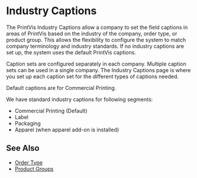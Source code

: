 # Industry Captions
The PrintVis Industry Captions allow a company to set the field captions in areas of PrintVis based on the industry of the company, order type, or product group.  This allows the flexibility to configure the system to match company terminology and industry standards.  If no industry captions are set up, the system uses the default PrintVis captions.

Caption sets are configured separately in each company.  Multiple caption sets can be used in a single company.  The Industry Captions page is where you set up each caption set for the different types of captions needed.

Default captions are for Commercial Printing.

We have standard industry captions for following segments:
- Commercial Printing (Default)
- Label
- Packaging
- Apparel (when apparel add-on is installed)

## See Also
- <a href="../pvsordertype/" target="_self">Order Type</a>
- <a href="../pvsproductgroups/" target="_self">Product Groups</a>
